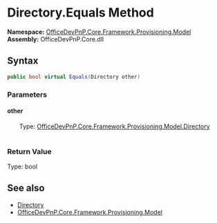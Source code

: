 # Directory.Equals Method  
  

**Namespace:** [OfficeDevPnP.Core.Framework.Provisioning.Model](OfficeDevPnP.Core.Framework.Provisioning.Model.md)  
**Assembly:** OfficeDevPnP.Core.dll  
## Syntax
```C#
public bool virtual Equals(Directory other)
```
### Parameters
#### other  
&emsp;&emsp;Type: [OfficeDevPnP.Core.Framework.Provisioning.Model.Directory](OfficeDevPnP.Core.Framework.Provisioning.Model.Directory.md)  
&emsp;&emsp;  

  

### Return Value
Type: bool  

## See also
- [Directory](OfficeDevPnP.Core.Framework.Provisioning.Model.Directory.md) 
- [OfficeDevPnP.Core.Framework.Provisioning.Model](OfficeDevPnP.Core.Framework.Provisioning.Model.md) 
